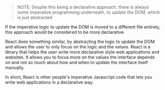> NOTE: Despite this being a declarative approach, there is always some
imperative programming underneath, to update the DOM, which is just
abstracted

If the imperative logic to update the DOM is moved to a different file entirely, this approach would be considered to be more declarative.

React does something similar, by abstracting the logic to update the DOM and allows the user to only focus on the logic and the values. React is a library that helps the user write more declarative style web applications and websites. It allows you to focus more on the values the interface depends on and not so much about how and when to update the interface itself manually.

In short, React is other people's imperative Javascript code that lets you write web applications in a declarative way.
